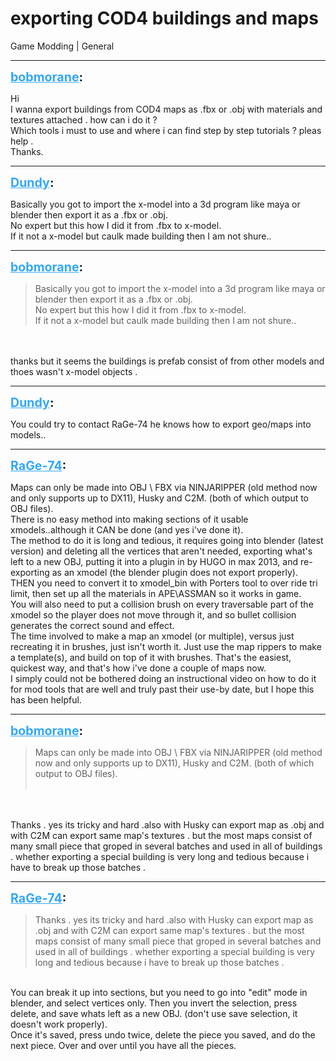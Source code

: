 # exporting COD4 buildings and maps
Game Modding | General

---
<strong style="font-size: 1.4em;"><span style="text-decoration: underline;text-decoration-color: #34a7f9;"><span style="color:#34a7f9;">bobmorane</span></span>:</strong>

<p>Hi <br />I wanna export buildings from COD4 maps as .fbx or .obj with materials and textures attached . how can i do it ?<br /> Which tools i must to use and where i can find step by step tutorials ? pleas help . <br />Thanks.</p>

---
<strong style="font-size: 1.4em;"><span style="text-decoration: underline;text-decoration-color: #34a7f9;"><span style="color:#34a7f9;">Dundy</span></span>:</strong>

<p>Basically you got to import the x-model into a 3d program like maya or blender then export it as a .fbx or .obj.<br />No expert but this how I did it from .fbx to x-model.<br />If it not a x-model but caulk made building then I am not shure..</p>

---
<strong style="font-size: 1.4em;"><span style="text-decoration: underline;text-decoration-color: #34a7f9;"><span style="color:#34a7f9;">bobmorane</span></span>:</strong>

<p><blockquote>Basically you got to import the x-model into a 3d program like maya or blender then export it as a .fbx or .obj.<br />No expert but this how I did it from .fbx to x-model.<br />If it not a x-model but caulk made building then I am not shure..<br /></blockquote><br /> <br />thanks but it seems the buildings is prefab consist of from other models and thoes wasn&#39;t  x-model objects .</p>

---
<strong style="font-size: 1.4em;"><span style="text-decoration: underline;text-decoration-color: #34a7f9;"><span style="color:#34a7f9;">Dundy</span></span>:</strong>

<p>You could try to contact RaGe-74 he knows how to export geo/maps into models..</p>

---
<strong style="font-size: 1.4em;"><span style="text-decoration: underline;text-decoration-color: #34a7f9;"><span style="color:#34a7f9;">RaGe-74</span></span>:</strong>

<p>Maps can only be made into OBJ \ FBX via NINJARIPPER (old method now and only supports up to DX11),  Husky and C2M. (both of which output to OBJ files).<br />There is no easy method into making sections of it usable xmodels..although it CAN be done (and yes i&#39;ve done it).<br />The method to do it is long and tedious, it requires going into blender (latest version) and deleting all the vertices that aren&#39;t needed, exporting what&#39;s left to a new OBJ, putting it into a plugin in by HUGO in max 2013, and re-exporting as an xmodel (the blender plugin does not export properly).<br />THEN you need to convert it to xmodel_bin with Porters tool to over ride tri limit, then set up all the materials in APE\ASSMAN so it works in game.<br />You will also need to put a collision brush on every traversable part of the xmodel so the player does not move through it, and so bullet collision generates the correct sound and effect.<br />The time involved to make a map an xmodel (or multiple), versus just recreating it in brushes, just isn&#39;t worth it. Just use the map rippers to make a template(s), and build on top of it with brushes. That&#39;s the easiest, quickest way, and that&#39;s how i&#39;ve done a couple of maps now.<br />I simply could not be bothered doing an instructional video on how to do it for mod tools that are well and truly past their use-by date, but I hope this has been helpful.</p>

---
<strong style="font-size: 1.4em;"><span style="text-decoration: underline;text-decoration-color: #34a7f9;"><span style="color:#34a7f9;">bobmorane</span></span>:</strong>

<p><blockquote>Maps can only be made into OBJ \ FBX via NINJARIPPER (old method now and only supports up to DX11),  Husky and C2M. (both of which output to OBJ files).<br /><br /></blockquote><br /><br />Thanks . yes its tricky and hard .also with Husky can export map as .obj and with C2M can export same map&#39;s textures . but the most maps consist of many small piece that groped in several batches and used in all of buildings . whether exporting a special building is very long and tedious because i have to break up those batches .</p>

---
<strong style="font-size: 1.4em;"><span style="text-decoration: underline;text-decoration-color: #34a7f9;"><span style="color:#34a7f9;">RaGe-74</span></span>:</strong>

<p><blockquote>Thanks . yes its tricky and hard .also with Husky can export map as .obj and with C2M can export same map&#39;s textures . but the most maps consist of many small piece that groped in several batches and used in all of buildings . whether exporting a special building is very long and tedious because i have to break up those batches .<br /></blockquote><br />You can break it up into sections, but you need to go into &quot;edit&quot; mode in blender, and select vertices only. Then you invert the selection, press delete, and save whats left as a new OBJ. (don&#39;t use save selection, it doesn&#39;t work properly).<br />Once it&#39;s saved, press undo twice, delete the piece you saved, and do the next piece. Over and over until you have all the pieces.</p>

